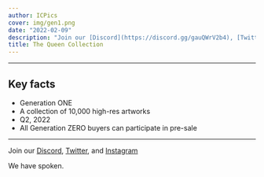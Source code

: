 ```yaml
---
author: ICPics
cover: img/gen1.png
date: "2022-02-09"
description: "Join our [Discord](https://discord.gg/gauQWrV2b4), [Twitter](https://twitter.com/ethnICPic), and [Instagram](https://www.instagram.com/ethnicpictures/)"
title: The Queen Collection
---
```


***

## Key facts

- Generation ONE 
- A collection of 10,000 high-res artworks
- Q2, 2022
- All Generation ZERO buyers can participate in pre-sale


---

Join our [Discord](https://discord.gg/gauQWrV2b4), [Twitter](https://twitter.com/ethnICPic), and [Instagram](https://www.instagram.com/ethnicpictures/) 

We have spoken.

